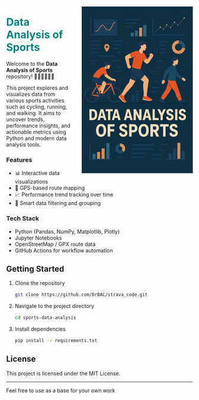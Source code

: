 <!-- Image aligned to the right with max width -->
<p align="right">
  <img src="assets/DataAnalysis_of_Sports.png" alt="Data Analysis of Sports" style="max-width: 300px; float: right; margin-left: 20px;">
</p>

<h1 style="color: teal;">Data Analysis of Sports</h1>

Welcome to the **Data Analysis of Sports** repository! 🏃‍♂️🚴‍♀️🚶‍♂️

This project explores and visualizes data from various sports activities such as cycling, running, and walking. It aims to uncover trends, performance insights, and actionable metrics using Python and modern data analysis tools.

### Features

- 📊 Interactive data visualizations
- 📍 GPS-based route mapping
- 📈 Performance trend tracking over time
- 🧠 Smart data filtering and grouping

### Tech Stack

- Python (Pandas, NumPy, Matplotlib, Plotly)
- Jupyter Notebooks
- OpenStreetMap / GPX route data
- GitHub Actions for workflow automation

## Getting Started

1. Clone the repository  
   ```bash
   git clone https://github.com/DrBAC/strava_code.git
   ```
2. Navigate to the project directory  
   ```bash
   cd sports-data-analysis
   ```
3. Install dependencies  
   ```bash
   pip install -r requirements.txt
   ```

## License

This project is licensed under the MIT License.

---

Feel free to use as a base for your own work
